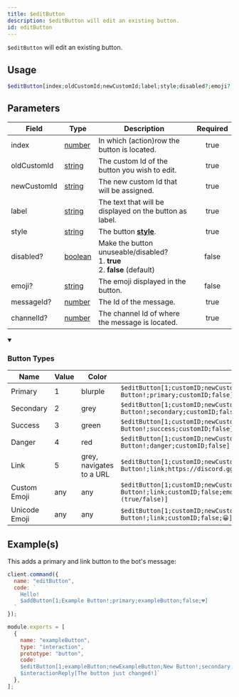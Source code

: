 ```yaml
---
title: $editButton
description: $editButton will edit an existing button.
id: editButton
---
```


`$editButton` will edit an existing button.

## Usage

```php
$editButton[index;oldCustomId;newCustomId;label;style;disabled?;emoji?;messageId?;channelId?]
```

## Parameters

| Field       | Type                                                                                                | Description                                                                                                              | Required |
| ----------- | --------------------------------------------------------------------------------------------------- | ------------------------------------------------------------------------------------------------------------------------ | :------: |
| index       | [number](https://developer.mozilla.org/en-US/docs/Web/JavaScript/Reference/Global_Objects/Number)   | In which (action)row the button is located.                                                                              |   true   |
| oldCustomId | [string](https://developer.mozilla.org/en-US/docs/Web/JavaScript/Reference/Global_Objects/Number)   | The custom Id of the button you wish to edit.                                                                            |   true   |
| newCustomId | [string](https://developer.mozilla.org/en-US/docs/Web/JavaScript/Reference/Global_Objects/Number)   | The new custom Id that will be assigned.                                                                                 |   true   |
| label       | [string](https://developer.mozilla.org/en-US/docs/Web/JavaScript/Reference/Global_Objects/String)   | The text that will be displayed on the button as label.                                                                  |   true   |
| style       | [string](https://developer.mozilla.org/en-US/docs/Web/JavaScript/Reference/Global_Objects/String)   | The button **[style](https://discord.com/developers/docs/interactions/message-components#button-object-button-styles)**. |   true   |
| disabled?   | [boolean](https://developer.mozilla.org/en-US/docs/Web/JavaScript/Reference/Global_Objects/Boolean) | Make the button unuseable/disabled? <br /> 1. **true** <br /> 2. **false** (default)                                     |  false   |
| emoji?      | [string](https://developer.mozilla.org/en-US/docs/Web/JavaScript/Reference/Global_Objects/String)   | The emoji displayed in the button.                                                                                       |  false   |
| messageId?  | [number](https://developer.mozilla.org/en-US/docs/Web/JavaScript/Reference/Global_Objects/Number)   | The Id of the message.                                                                                                   |   true   |
| channelId?  | [number](https://developer.mozilla.org/en-US/docs/Web/JavaScript/Reference/Global_Objects/Number)   | The channel Id of where the message is located.                                                                          |   true   |

<details open>
  <summary><h3> Button Types </h3></summary>

| Name          | Value | Color                    |                                                                                                                   |
| ------------- | ----- | ------------------------ | ----------------------------------------------------------------------------------------------------------------- |
| Primary       | 1     | blurple                  | `$editButton[1;customID;newCustomID;Example Button!;primary;customID;false]`                                      |
| Secondary     | 2     | grey                     | `$editButton[1;customID;newCustomID;Example Button!;secondary;customID;false]`                                    |
| Success       | 3     | green                    | `$editButton[1;customID;newCustomID;Example Button!;success;customID;false]`                                      |
| Danger        | 4     | red                      | `$editButton[1;customID;newCustomID;Example Button!;danger;customID;false]`                                       |
| Link          | 5     | grey, navigates to a URL | `$editButton[1;customID;newCustomID;Example Button!;link;https://discord.gg;false]`                               |
| Custom Emoji  | any   | any                      | `$editButton[1;customID;newCustomID;Example Button!;link;customID;false;emojiName,emojiID,animated (true/false)]` |
| Unicode Emoji | any   | any                      | `$editButton[1;customID;newCustomID;Example Button!;link;customID;false;😀]`                                      |

</details>

## Example(s)

This adds a primary and link button to the bot's message:

```javascript
client.command({
  name: "editButton",
  code: `
    Hello!
    $addButton[1;Example Button!;primary;exampleButton;false;💔]
  `
});
```

```javascript
module.exports = [
  {
    name: "exampleButton",
    type: "interaction",
    prototype: "button",
    code: `
    $editButton[1;exampleButton;newExampleButton;New Button!;secondary;true;😀;$interactionData[message.id];$interactionData[channel.id]]
    $interactionReply[The button just changed!]`
  },
];
```
